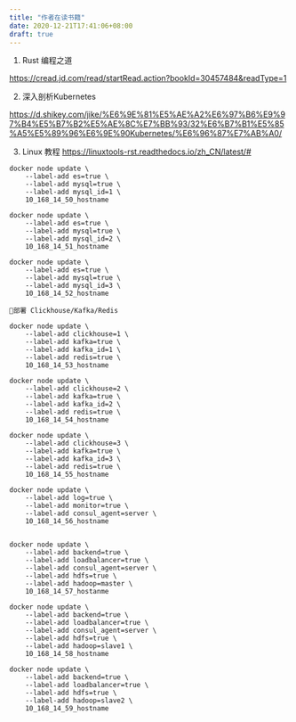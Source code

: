 ```yaml
---
title: "作者在读书籍"
date: 2020-12-21T17:41:06+08:00
draft: true 
---
```


1. Rust 编程之道

https://cread.jd.com/read/startRead.action?bookId=30457484&readType=1

2. 深入剖析Kubernetes

https://d.shikey.com/jike/%E6%9E%81%E5%AE%A2%E6%97%B6%E9%97%B4%E5%B7%B2%E5%AE%8C%E7%BB%93/32%E6%B7%B1%E5%85%A5%E5%89%96%E6%9E%90Kubernetes/%E6%96%87%E7%AB%A0/

3. Linux 教程
https://linuxtools-rst.readthedocs.io/zh_CN/latest/#

```
docker node update \
    --label-add es=true \
    --label-add mysql=true \
    --label-add mysql_id=1 \
    10_168_14_50_hostname

docker node update \
    --label-add es=true \
    --label-add mysql=true \
    --label-add mysql_id=2 \
    10_168_14_51_hostname

docker node update \
    --label-add es=true \
    --label-add mysql=true \
    --label-add mysql_id=3 \
    10_168_14_52_hostname

部署 Clickhouse/Kafka/Redis

docker node update \
    --label-add clickhouse=1 \
    --label-add kafka=true \
    --label-add kafka_id=1 \
    --label-add redis=true \
    10_168_14_53_hostname

docker node update \
    --label-add clickhouse=2 \
    --label-add kafka=true \
    --label-add kafka_id=2 \
    --label-add redis=true \
    10_168_14_54_hostname

docker node update \
    --label-add clickhouse=3 \
    --label-add kafka=true \
    --label-add kafka_id=3 \
    --label-add redis=true \
    10_168_14_55_hostname

docker node update \
    --label-add log=true \
    --label-add monitor=true \
    --label-add consul_agent=server \
    10_168_14_56_hostname    


docker node update \
    --label-add backend=true \
    --label-add loadbalancer=true \
    --label-add consul_agent=server \
    --label-add hdfs=true \
    --label-add hadoop=master \
    10_168_14_57_hostanme

docker node update \
    --label-add backend=true \
    --label-add loadbalancer=true \
    --label-add consul_agent=server \
    --label-add hdfs=true \
    --label-add hadoop=slave1 \
    10_168_14_58_hostname       

docker node update \
    --label-add backend=true \
    --label-add loadbalancer=true \
    --label-add hdfs=true \
    --label-add hadoop=slave2 \
    10_168_14_59_hostname    
```